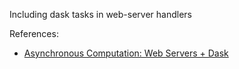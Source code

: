 Including dask tasks in web-server handlers


References:

- [Asynchronous Computation: Web Servers + Dask](https://examples.dask.org/applications/async-web-server.html) 
